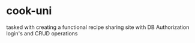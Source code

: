 # cook-uni
tasked with creating a functional recipe sharing site with DB Authorization login's and CRUD operations
